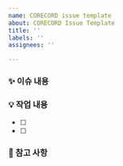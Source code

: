 ```yaml
---
name: CORECORD issue template
about: CORECORD Issue Template
title: ''
labels: ''
assignees: ''

---
```


### ✨ 이슈 내용
> 

### 💡 작업 내용
- [ ]
- [ ]

### 📌 참고 사항
